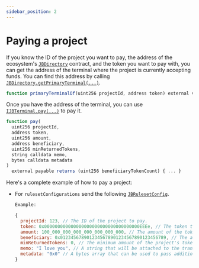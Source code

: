 ```yaml
---
sidebar_position: 2
---
```


# Paying a project

If you know the ID of the project you want to pay, the address of the ecosystem's [`JBDirectory`](/docs/v4/api/core/contracts/JBDirectory.md) contract, and the token you want to pay with, you can get the address of the terminal where the project is currently accepting funds. You can find this address by calling [`JBDirectory.getPrimaryTerminal(...)`](/docs/v4/api/core/contracts/JBDirectory.md#getprimaryterminalof).

```javascript
function primaryTerminalOf(uint256 projectId, address token) external view override returns (IJBTerminal) { ... }
```

Once you have the address of the terminal, you can use [`IJBTerminal.pay(...)`](/docs/v4/api/core/interfaces/IJBTerminal.md#pay) to pay it.

```javascript
function pay(
  uint256 projectId,
  address token,
  uint256 amount,
  address beneficiary,
  uint256 minReturnedTokens,
  string calldata memo,
  bytes calldata metadata
)
  external payable returns (uint256 beneficiaryTokenCount) { ... }
```

Here's a complete example of how to pay a project:

*   For `rulesetConfigurations` send the following [`JBRulesetConfig`](/docs/v4/api/core/structs/JBRulesetConfig.md).

    ```javascript
    Example:

    {
      projectId: 123, // The ID of the project to pay.
      token: 0x000000000000000000000000000000000000EEEe, // The token to pay with. If this is ETH, the `amount` property will be overwritten with the ETH amount sent along with the transaction. If this is an ERC-20 token, the `amount` property will be the amount of the token to pay, and an approval must be made to the terminal before the transaction is sent.
      amount: 100_000_000_000_000_000_000_000, // The amount of the token to pay. The number of decimals used in the fixed point number should match the terminal's accounting context for the token being paid with.
      beneficiary: 0x0123456789012345678901234567890123456789, // The address that will receive the project's tokens issued from the payment.
      minReturnedTokens: 0, // The minimum amount of the project's tokens that will be issued to the beneficiary. 
      memo: "I love you", // A string that will be attached to the transaction as a memo.
      metadata: "0x0" // A bytes array that can be used to pass additional information to a pay hook if the project uses one.
    }
    ```

